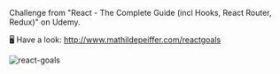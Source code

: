 Challenge from "React - The Complete Guide (incl Hooks, React Router, Redux)" on Udemy.

🖥   Have a look: http://www.mathildepeiffer.com/reactgoals 



![react-goals](https://user-images.githubusercontent.com/86634734/136645492-6b743096-3e1a-4dcb-b70c-4ebebb397a3b.png)


